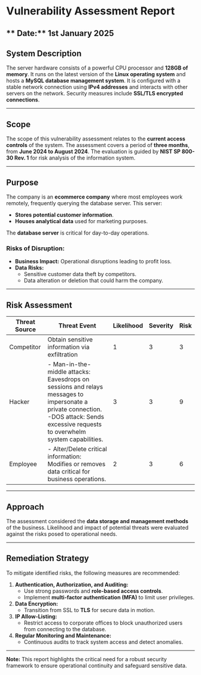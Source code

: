 # Vulnerability Assessment Report
** Date:** 1st January 2025  
---

## System Description
The server hardware consists of a powerful CPU processor and **128GB of memory**. It runs on the latest version of the **Linux operating system** and hosts a **MySQL database management system**. It is configured with a stable network connection using **IPv4 addresses** and interacts with other servers on the network. Security measures include **SSL/TLS encrypted connections**.

---

## Scope
The scope of this vulnerability assessment relates to the **current access controls** of the system. The assessment covers a period of **three months**, from **June 2024 to August 2024**. The evaluation is guided by **NIST SP 800-30 Rev. 1** for risk analysis of the information system.

---

## Purpose
The company is an **ecommerce company** where most employees work remotely, frequently querying the database server. This server:
- **Stores potential customer information**.
- **Houses analytical data** used for marketing purposes.
  
The **database server** is critical for day-to-day operations.  
### Risks of Disruption:
- **Business Impact:** Operational disruptions leading to profit loss.
- **Data Risks:**  
  - Sensitive customer data theft by competitors.  
  - Data alteration or deletion that could harm the company.

---

## Risk Assessment

| **Threat Source** | **Threat Event**                                                                                                                                                                              | **Likelihood** | **Severity** | **Risk** |
|--------------------|----------------------------------------------------------------------------------------------------------------------------------------------------------------------------------------------|----------------|--------------|----------|
| Competitor     | Obtain sensitive information via exfiltration                                                                                                                                               | 1              | 3            | 3        |
| Hacker         | - Man-in-the-middle attacks: Eavesdrops on sessions and relays messages to impersonate a private connection.<br>  -DOS attack: Sends excessive requests to overwhelm system capabilities.</br>                                                                          | 3              | 3            | 9        |
| Employee       | - Alter/Delete critical information: Modifies or removes data critical for business operations.                                                                                         | 2              | 3            | 6        |

---

## Approach
The assessment considered the **data storage and management methods** of the business. Likelihood and impact of potential threats were evaluated against the risks posed to operational needs.

---

## Remediation Strategy
To mitigate identified risks, the following measures are recommended:
1. **Authentication, Authorization, and Auditing:**
   - Use strong passwords and **role-based access controls**.
   - Implement **multi-factor authentication (MFA)** to limit user privileges.
2. **Data Encryption:**
   - Transition from SSL to **TLS** for secure data in motion.
3. **IP Allow-Listing:**
   - Restrict access to corporate offices to block unauthorized users from connecting to the database.
4. **Regular Monitoring and Maintenance:**
   - Continuous audits to track system access and detect anomalies.

---

**Note:** This report highlights the critical need for a robust security framework to ensure operational continuity and safeguard sensitive data.
